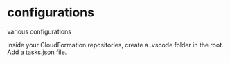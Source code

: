 # configurations
various configurations

inside your CloudFormation repositories, create a .vscode folder in the root. Add a tasks.json file.
